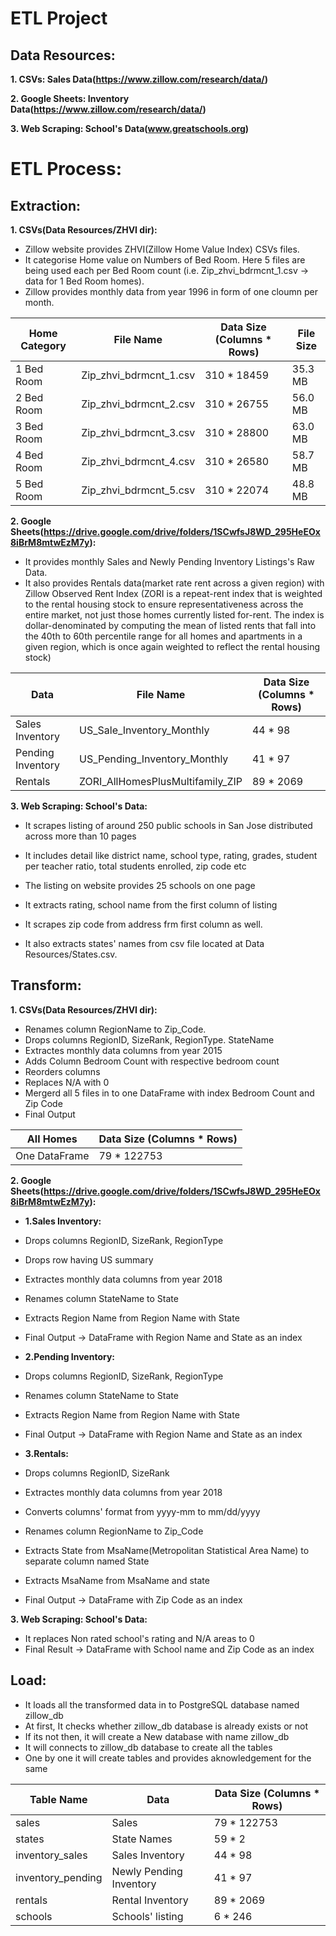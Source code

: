 # ETL Project

## Data Resources:

**1. CSVs: Sales Data(https://www.zillow.com/research/data/)**

**2. Google Sheets: Inventory Data(https://www.zillow.com/research/data/)**

**3. Web Scraping: School's Data(www.greatschools.org)**


# ETL Process:

## Extraction:

**1. CSVs(Data Resources/ZHVI dir):** 
- Zillow website provides ZHVI(Zillow Home Value Index) CSVs files. 
- It categorise Home value on Numbers of Bed Room. Here 5 files are being used each per Bed Room count (i.e. Zip_zhvi_bdrmcnt_1.csv -> data for 1 Bed Room homes). 
- Zillow provides monthly data from year 1996 in form of one cloumn per month.

|  Home Category  |       File Name        |  Data Size (Columns * Rows)  |File Size|
| --------------- | ---------------------- | -----------------------------| --------|
| 1 Bed Room      | Zip_zhvi_bdrmcnt_1.csv |      310 * 18459             | 35.3 MB |
| 2 Bed Room      | Zip_zhvi_bdrmcnt_2.csv |      310 * 26755             | 56.0 MB |
| 3 Bed Room      | Zip_zhvi_bdrmcnt_3.csv |      310 * 28800             | 63.0 MB |
| 4 Bed Room      | Zip_zhvi_bdrmcnt_4.csv |      310 * 26580             | 58.7 MB |
| 5 Bed Room      | Zip_zhvi_bdrmcnt_5.csv |      310 * 22074             | 48.8 MB |

**2. Google Sheets(https://drive.google.com/drive/folders/1SCwfsJ8WD_295HeEOx8iBrM8mtwEzM7y):** 
- It provides monthly Sales and Newly Pending Inventory Listings's Raw Data.
- It also provides Rentals data(market rate rent across a given region) with Zillow Observed Rent Index (ZORI is a repeat-rent index that is weighted to the rental housing stock to ensure representativeness across the entire market, not just those homes currently listed for-rent. The index is dollar-denominated by computing the mean of listed rents that fall into the 40th to 60th percentile range for all homes and apartments in a given region, which is once again weighted to reflect the rental housing stock)

|      Data         |             File Name             |  Data Size (Columns * Rows)  |
| ----------------- | --------------------------------- | -----------------------------|
| Sales Inventory   |  US_Sale_Inventory_Monthly        |            44 * 98           |
| Pending Inventory |  US_Pending_Inventory_Monthly     |            41 * 97           |
| Rentals           |  ZORI_AllHomesPlusMultifamily_ZIP |            89 * 2069         |

**3. Web Scraping: School's Data:** 
- It scrapes listing of around 250 public schools in San Jose distributed across more than 10 pages
- It includes detail like district name, school type, rating, grades, student per teacher ratio, total students enrolled, zip code etc
- The listing on website provides 25 schools on one page
- It extracts rating, school name from the first column of listing
- It scrapes zip code from address frm first column as well.

- It also extracts states' names from csv file located at Data Resources/States.csv.

## Transform:

**1. CSVs(Data Resources/ZHVI dir):** 
- Renames column RegionName to Zip_Code.
- Drops columns RegionID, SizeRank, RegionType. StateName
- Extractes monthly data columns from year 2015 
- Adds Column Bedroom Count with respective bedroom count
- Reorders columns
- Replaces N/A with 0
- Mergerd all 5 files in to one DataFrame with index Bedroom Count and Zip Code
- Final Output

|    All Homes    | Data Size (Columns * Rows) |
| --------------- | ------------------------ |
|  One DataFrame  | 79 * 122753 |

**2. Google Sheets(https://drive.google.com/drive/folders/1SCwfsJ8WD_295HeEOx8iBrM8mtwEzM7y):** 

- **1.Sales Inventory:**
- Drops columns RegionID, SizeRank, RegionType
- Drops row having US summary
- Extractes monthly data columns from year 2018
- Renames column StateName to State
- Extracts Region Name from Region Name with State
- Final Output -> DataFrame with Region Name and State as an index 

- **2.Pending Inventory:**
- Drops columns RegionID, SizeRank, RegionType
- Renames column StateName to State
- Extracts Region Name from Region Name with State
- Final Output -> DataFrame with Region Name and State as an index 

- **3.Rentals:**
- Drops columns RegionID, SizeRank
- Extractes monthly data columns from year 2018
- Converts columns' format from yyyy-mm to mm/dd/yyyy
- Renames column RegionName to Zip_Code
- Extracts State from MsaName(Metropolitan Statistical Area Name) to separate column named State
- Extracts MsaName from MsaName and state
- Final Output -> DataFrame with Zip Code as an index

**3. Web Scraping: School's Data:** 
- It replaces Non rated school's rating and N/A areas to 0
- Final Result -> DataFrame with School name and Zip Code as an index

## Load:
- It loads all the transformed data in to PostgreSQL database named zillow_db
- At first, It checks whether zillow_db database is already exists or not
- If its not then, it will create a New database with name zillow_db
- It will connects to zillow_db database to create all the tables
- One by one it will create tables and provides aknowledgement for the same

|    Table Name     |         Data               |    Data Size (Columns * Rows)    |
|-------------------| -------------------------- | ---------------------------------|
|  sales            |   Sales                    |    79 * 122753                   |
|  states           |   State Names              |    59 * 2                        |
|  inventory_sales  |   Sales Inventory          |    44 * 98                       |
|  inventory_pending|   Newly Pending Inventory  |    41 * 97                       |
|  rentals          |   Rental Inventory         |    89 * 2069                     |
|  schools          |   Schools' listing         |    6 * 246                       |





 
